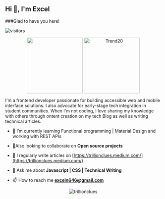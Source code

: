 ## Hi 👋, I'm Excel

###Glad to have you here!

![visitors](https://visitor-badge.glitch.me/badge?page_id=${your.username}.${your.repo.id})

<p align="center">
<img height="180em" src="https://github-readme-stats.vercel.app/api?username=trillionclues&show_icons=true&hide_border=true&&count_private=true&include_all_commits=true&show_icons=true&theme=gotham" align = "center"/>
<img height="180em" src="https://github-readme-stats.vercel.app/api/top-langs?username=trillionclues&langs_count=8&show_icons=true&locale=en&layout=compact&hide_border=true&theme=gotham" alt="Trend20" align = "center"/>
</p>

I'm a frontend developer passionate for building accessible web and mobile interface solutions. I also advocate for early-stage tech integration in student communities. When I'm not coding, I love sharing my knowledge with others through ontent creation on my tech Blog as well as writing technical articles.</h3>

* 🔭 I’m currently learning Functional programming | Material Design and working with REST APIs

* 👯Also looking to collaborate on **Open source projects**

* 📝 I regularly write articles on [https://trillionclues.medium.com/](https://trillionclues.medium.com/)

* 💬 Ask me about **Javascript | CSS | Technical Writing**

* 📫 How to reach me **exceln646@gmail.com**


<p align="center"><img src="https://github-readme-streak-stats.herokuapp.com/?user=trillionclues&theme=black-ice&hide_border=true&stroke=0000&background=0D1117&ring=e05397&fire=e05397&currStreakLabel=e05397" alt="trillionclues" /></p>
